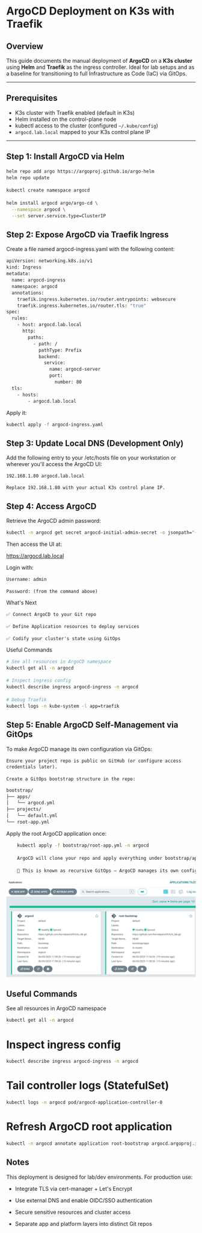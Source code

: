 # ArgoCD Deployment on K3s with Traefik

## Overview

This guide documents the manual deployment of **ArgoCD** on a **K3s cluster** using **Helm** and **Traefik** as the ingress controller. Ideal for lab setups and as a baseline for transitioning to full Infrastructure as Code (IaC) via GitOps.

---

## Prerequisites

- K3s cluster with Traefik enabled (default in K3s)
- Helm installed on the control-plane node
- kubectl access to the cluster (configured `~/.kube/config`)
- `argocd.lab.local` mapped to your K3s control plane IP

---

## Step 1: Install ArgoCD via Helm

```bash
helm repo add argo https://argoproj.github.io/argo-helm
helm repo update

kubectl create namespace argocd

helm install argocd argo/argo-cd \
  --namespace argocd \
  --set server.service.type=ClusterIP
```

## Step 2: Expose ArgoCD via Traefik Ingress

Create a file named argocd-ingress.yaml with the following content:

```bash
apiVersion: networking.k8s.io/v1
kind: Ingress
metadata:
  name: argocd-ingress
  namespace: argocd
  annotations:
    traefik.ingress.kubernetes.io/router.entrypoints: websecure
    traefik.ingress.kubernetes.io/router.tls: "true"
spec:
  rules:
    - host: argocd.lab.local
      http:
        paths:
          - path: /
            pathType: Prefix
            backend:
              service:
                name: argocd-server
                port:
                  number: 80
  tls:
    - hosts:
        - argocd.lab.local
```
Apply it:
```bash
kubectl apply -f argocd-ingress.yaml
```
## Step 3: Update Local DNS (Development Only)

Add the following entry to your /etc/hosts file on your workstation or wherever you'll access the ArgoCD UI:
```bash
192.168.1.80 argocd.lab.local
```
    Replace 192.168.1.80 with your actual K3s control plane IP.

## Step 4: Access ArgoCD

Retrieve the ArgoCD admin password:
```bash
kubectl -n argocd get secret argocd-initial-admin-secret -o jsonpath="{.data.password}" | base64 -d
```
Then access the UI at:

https://argocd.lab.local

Login with:

    Username: admin

    Password: (from the command above)

What's Next

    ✅ Connect ArgoCD to your Git repo

    ✅ Define Application resources to deploy services

    ✅ Codify your cluster's state using GitOps

Useful Commands
```bash
# See all resources in ArgoCD namespace
kubectl get all -n argocd

# Inspect ingress config
kubectl describe ingress argocd-ingress -n argocd

# Debug Traefik
kubectl logs -n kube-system -l app=traefik
```


## Step 5: Enable ArgoCD Self-Management via GitOps

To make ArgoCD manage its own configuration via GitOps:

    Ensure your project repo is public on GitHub (or configure access credentials later).

    Create a GitOps bootstrap structure in the repo:

```bash
bootstrap/
├── apps/
│   └── argocd.yml
├── projects/
│   └── default.yml
└── root-app.yml
```
Apply the root ArgoCD application once:
```bash
    kubectl apply -f bootstrap/root-app.yml -n argocd

    ArgoCD will clone your repo and apply everything under bootstrap/apps, including an argocd.yml that manages itself.

    🔁 This is known as recursive GitOps — ArgoCD manages its own configuration from Git.
```

![argocd_screenshot_self_mgmt](image.png)



## Useful Commands

See all resources in ArgoCD namespace
```bash
kubectl get all -n argocd
```
# Inspect ingress config
```bash
kubectl describe ingress argocd-ingress -n argocd
```
# Tail controller logs (StatefulSet)
```bash
kubectl logs -n argocd pod/argocd-application-controller-0
```
# Refresh ArgoCD root application
```bash
kubectl -n argocd annotate application root-bootstrap argocd.argoproj.io/refresh=hard --overwrite
```

## Notes

This deployment is designed for lab/dev environments. For production use:

- Integrate TLS via cert-manager + Let's Encrypt

- Use external DNS and enable OIDC/SSO authentication 

- Secure sensitive resources and cluster access

- Separate app and platform layers into distinct Git repos